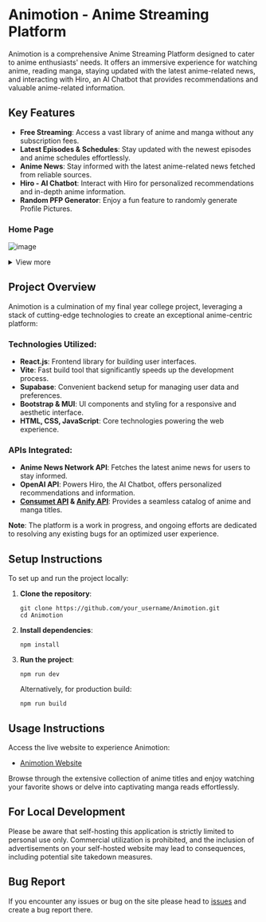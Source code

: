 # Animotion - Anime Streaming Platform

Animotion is a comprehensive Anime Streaming Platform designed to cater to anime enthusiasts' needs. It offers an immersive experience for watching anime, reading manga, staying updated with the latest anime-related news, and interacting with Hiro, an AI Chatbot that provides recommendations and valuable anime-related information.

## Key Features

- **Free Streaming**: Access a vast library of anime and manga without any subscription fees.
- **Latest Episodes & Schedules**: Stay updated with the newest episodes and anime schedules effortlessly.
- **Anime News**: Stay informed with the latest anime-related news fetched from reliable sources.
- **Hiro - AI Chatbot**: Interact with Hiro for personalized recommendations and in-depth anime information.
- **Random PFP Generator**: Enjoy a fun feature to randomly generate Profile Pictures.

### Home Page
![image](https://github.com/Akai771/AniMotion/assets/90311912/4e328160-4923-41e8-8632-df22ee99634d)

<details>
<summary>View more</summary>
   
### Splash Page
![image](https://github.com/Akai771/AniMotion/assets/90311912/d1800459-acc8-4061-abbd-6a0764789868)

### Anime Info Page
![image](https://github.com/Akai771/AniMotion/assets/90311912/fc12b55f-3a74-426b-ad81-e40260347d1d)

### Anime Watch Page
![image](https://github.com/Akai771/AniMotion/assets/90311912/9395a5c2-f991-4d39-a1a0-f50210abb7eb)


</details>

## Project Overview

Animotion is a culmination of my final year college project, leveraging a stack of cutting-edge technologies to create an exceptional anime-centric platform:

### Technologies Utilized:

- **React.js**: Frontend library for building user interfaces.
- **Vite**: Fast build tool that significantly speeds up the development process.
- **Supabase**: Convenient backend setup for managing user data and preferences.
- **Bootstrap & MUI**: UI components and styling for a responsive and aesthetic interface.
- **HTML, CSS, JavaScript**: Core technologies powering the web experience.

### APIs Integrated:

- **Anime News Network API**: Fetches the latest anime news for users to stay informed.
- **OpenAI API**: Powers Hiro, the AI Chatbot, offers personalized recommendations and information.
- **[Consumet API](https://github.com/consumet) & [Anify API](https://docs.anify.tv/)**: Provides a seamless catalog of anime and manga titles.

**Note**: The platform is a work in progress, and ongoing efforts are dedicated to resolving any existing bugs for an optimized user experience.

## Setup Instructions

To set up and run the project locally:

1. **Clone the repository**:

   ```
   git clone https://github.com/your_username/Animotion.git
   cd Animotion
   ```

2. **Install dependencies**:

   ```
   npm install
   ```

3. **Run the project**:

   ```
   npm run dev
   ```

   Alternatively, for production build:

   ```
   npm run build
   ```

## Usage Instructions

Access the live website to experience Animotion:

- [Animotion Website](https://animotion-two.vercel.app)

Browse through the extensive collection of anime titles and enjoy watching your favorite shows or delve into captivating manga reads effortlessly.

## For Local Development

Please be aware that self-hosting this application is strictly limited to personal use only. Commercial utilization is prohibited, and the inclusion of advertisements on your self-hosted website may lead to consequences, including potential site takedown measures.

## Bug Report

If you encounter any issues or bug on the site please head to [issues](https://github.com/Akai771/AniMotion/issues) and create a bug report there.
